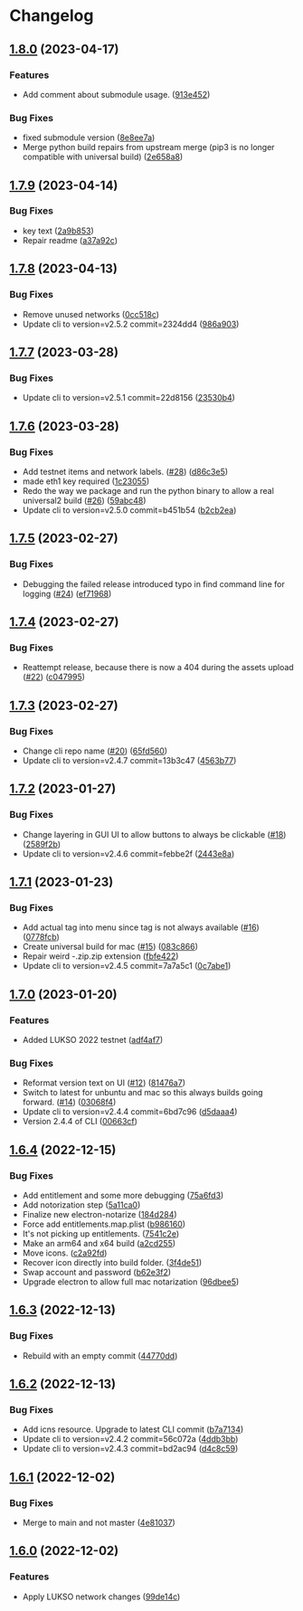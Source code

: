 # Changelog

## [1.8.0](https://github.com/lukso-network/tools-wagyu-key-gen/compare/v1.7.9...v1.8.0) (2023-04-17)


### Features

* Add comment about submodule usage. ([913e452](https://github.com/lukso-network/tools-wagyu-key-gen/commit/913e452eab69b5c909af8daa580348b1a99ae861))


### Bug Fixes

* fixed submodule version ([8e8ee7a](https://github.com/lukso-network/tools-wagyu-key-gen/commit/8e8ee7a95418dee41d95069dbdb9324b33b3098e))
* Merge python build repairs from upstream merge (pip3 is no longer compatible with universal build) ([2e658a8](https://github.com/lukso-network/tools-wagyu-key-gen/commit/2e658a8aa484280ed98bc92164644f43fbb3c71e))

## [1.7.9](https://github.com/lukso-network/tools-wagyu-key-gen/compare/v1.7.8...v1.7.9) (2023-04-14)


### Bug Fixes

* key text ([2a9b853](https://github.com/lukso-network/tools-wagyu-key-gen/commit/2a9b853e8c8e2caf43cd4c343087d5b4af4f1ad0))
* Repair readme ([a37a92c](https://github.com/lukso-network/tools-wagyu-key-gen/commit/a37a92c3640ea62ee2853d9c0dd6da7d1f6139ed))

## [1.7.8](https://github.com/lukso-network/tools-wagyu-key-gen/compare/v1.7.7...v1.7.8) (2023-04-13)


### Bug Fixes

* Remove unused networks ([0cc518c](https://github.com/lukso-network/tools-wagyu-key-gen/commit/0cc518c21605793d28d6c1f1a96509a40abbcbdc))
* Update cli to version=v2.5.2 commit=2324dd4 ([986a903](https://github.com/lukso-network/tools-wagyu-key-gen/commit/986a9038442fdf38fe70fba42c56d514535daf34))

## [1.7.7](https://github.com/lukso-network/tools-wagyu-key-gen/compare/v1.7.6...v1.7.7) (2023-03-28)


### Bug Fixes

* Update cli to version=v2.5.1 commit=22d8156 ([23530b4](https://github.com/lukso-network/tools-wagyu-key-gen/commit/23530b4b4d6cf4922326b26674f331f3e6487b41))

## [1.7.6](https://github.com/lukso-network/tools-wagyu-key-gen/compare/v1.7.5...v1.7.6) (2023-03-28)


### Bug Fixes

* Add testnet items and network labels. ([#28](https://github.com/lukso-network/tools-wagyu-key-gen/issues/28)) ([d86c3e5](https://github.com/lukso-network/tools-wagyu-key-gen/commit/d86c3e5c00dda3c135222fb952e3b2d3d9a7b190))
* made eth1 key required ([1c23055](https://github.com/lukso-network/tools-wagyu-key-gen/commit/1c23055e025699f8dcf146a3588daf307de114fb))
* Redo the way we package and run the python binary to allow a real universal2 build ([#26](https://github.com/lukso-network/tools-wagyu-key-gen/issues/26)) ([59abc48](https://github.com/lukso-network/tools-wagyu-key-gen/commit/59abc48e1b08b1e5a55c179c9448851f2bc08682))
* Update cli to version=v2.5.0 commit=b451b54 ([b2cb2ea](https://github.com/lukso-network/tools-wagyu-key-gen/commit/b2cb2ea19d374b1a57adfa9786dadaa63fa8232e))

## [1.7.5](https://github.com/lukso-network/tools-wagyu-key-gen/compare/v1.7.4...v1.7.5) (2023-02-27)


### Bug Fixes

* Debugging the failed release introduced typo in find command line for logging ([#24](https://github.com/lukso-network/tools-wagyu-key-gen/issues/24)) ([ef71968](https://github.com/lukso-network/tools-wagyu-key-gen/commit/ef71968fb3af26e9e1973d51d3a3f266903cf26d))

## [1.7.4](https://github.com/lukso-network/tools-wagyu-key-gen/compare/v1.7.3...v1.7.4) (2023-02-27)


### Bug Fixes

* Reattempt release, because there is now a 404 during the assets upload ([#22](https://github.com/lukso-network/tools-wagyu-key-gen/issues/22)) ([c047995](https://github.com/lukso-network/tools-wagyu-key-gen/commit/c047995e0091cea0158e667eb3b0794508015da8))

## [1.7.3](https://github.com/lukso-network/tools-wagyu-key-gen/compare/v1.7.2...v1.7.3) (2023-02-27)


### Bug Fixes

* Change cli repo name ([#20](https://github.com/lukso-network/tools-wagyu-key-gen/issues/20)) ([65fd560](https://github.com/lukso-network/tools-wagyu-key-gen/commit/65fd560f11606cb333fe3d2343ac932993ff9dae))
* Update cli to version=v2.4.7 commit=13b3c47 ([4563b77](https://github.com/lukso-network/tools-wagyu-key-gen/commit/4563b77cee86f1108ac16029f42869bf2ab7ed85))

## [1.7.2](https://github.com/lukso-network/tools-wagyu-key-gen/compare/v1.7.1...v1.7.2) (2023-01-27)


### Bug Fixes

* Change layering in GUI UI to allow buttons to always be clickable ([#18](https://github.com/lukso-network/tools-wagyu-key-gen/issues/18)) ([2589f2b](https://github.com/lukso-network/tools-wagyu-key-gen/commit/2589f2b54854310296eaead4c91a5737038f750b))
* Update cli to version=v2.4.6 commit=febbe2f ([2443e8a](https://github.com/lukso-network/tools-wagyu-key-gen/commit/2443e8a142583bcf441cc5aea483507ea428141a))

## [1.7.1](https://github.com/lukso-network/tools-wagyu-key-gen/compare/v1.7.0...v1.7.1) (2023-01-23)


### Bug Fixes

* Add actual tag into menu since tag is not always available ([#16](https://github.com/lukso-network/tools-wagyu-key-gen/issues/16)) ([0778fcb](https://github.com/lukso-network/tools-wagyu-key-gen/commit/0778fcb731c4fdadf784ca6e1c00447ef99bdec8))
* Create universal build for mac ([#15](https://github.com/lukso-network/tools-wagyu-key-gen/issues/15)) ([083c866](https://github.com/lukso-network/tools-wagyu-key-gen/commit/083c86666191b21a7561d3c4934923b86878a9e6))
* Repair weird -.zip.zip extension ([fbfe422](https://github.com/lukso-network/tools-wagyu-key-gen/commit/fbfe422816382ebc09505228912ed3f9a71fc2af))
* Update cli to version=v2.4.5 commit=7a7a5c1 ([0c7abe1](https://github.com/lukso-network/tools-wagyu-key-gen/commit/0c7abe17ad3343c6f5f028f4a028f512e9ccc5c4))

## [1.7.0](https://github.com/lukso-network/tools-wagyu-key-gen/compare/v1.6.4...v1.7.0) (2023-01-20)


### Features

* Added LUKSO 2022 testnet ([adf4af7](https://github.com/lukso-network/tools-wagyu-key-gen/commit/adf4af77c494cb6f585223ac76d0b52489c6c7e2))


### Bug Fixes

* Reformat version text on UI ([#12](https://github.com/lukso-network/tools-wagyu-key-gen/issues/12)) ([81476a7](https://github.com/lukso-network/tools-wagyu-key-gen/commit/81476a79485e4ab0ccb777977e5ee74b40083449))
* Switch to latest for unbuntu and mac so this always builds going forward. ([#14](https://github.com/lukso-network/tools-wagyu-key-gen/issues/14)) ([03068f4](https://github.com/lukso-network/tools-wagyu-key-gen/commit/03068f4dda3da2b22795a631985625a7ec583ecc))
* Update cli to version=v2.4.4 commit=6bd7c96 ([d5daaa4](https://github.com/lukso-network/tools-wagyu-key-gen/commit/d5daaa48264d5327e2c35f63664cc5e6bc10680f))
* Version 2.4.4 of CLI ([00663cf](https://github.com/lukso-network/tools-wagyu-key-gen/commit/00663cff6766b10373719e716570d775b472d326))

## [1.6.4](https://github.com/lukso-network/tools-wagyu-key-gen/compare/v1.6.3...v1.6.4) (2022-12-15)


### Bug Fixes

* Add entitlement and some more debugging ([75a6fd3](https://github.com/lukso-network/tools-wagyu-key-gen/commit/75a6fd32a590a64fc4d7177660d07346aed248f1))
* Add notorization step ([5a11ca0](https://github.com/lukso-network/tools-wagyu-key-gen/commit/5a11ca0d4433bdcde779b9fa42f64d9781f853f1))
* Finalize new electron-notarize ([184d284](https://github.com/lukso-network/tools-wagyu-key-gen/commit/184d284665360fb40f21c1a4353f214533d11016))
* Force add entitlements.map.plist ([b986160](https://github.com/lukso-network/tools-wagyu-key-gen/commit/b9861600246aa02360a114b1a13aa977c21afcca))
* It's not picking up entitlements. ([7541c2e](https://github.com/lukso-network/tools-wagyu-key-gen/commit/7541c2ec2806613fd9a5e287eee954a2623c55c7))
* Make an arm64 and x64 build ([a2cd255](https://github.com/lukso-network/tools-wagyu-key-gen/commit/a2cd25509d73e91a1d0ac853ad20fe886926c2e1))
* Move icons. ([c2a92fd](https://github.com/lukso-network/tools-wagyu-key-gen/commit/c2a92fdc7898ef14feda6590a61603467dfd1445))
* Recover icon directly into build folder. ([3f4de51](https://github.com/lukso-network/tools-wagyu-key-gen/commit/3f4de51f7de626781cf5bbf58aff887f05ff26fd))
* Swap account and password ([b62e3f2](https://github.com/lukso-network/tools-wagyu-key-gen/commit/b62e3f2a63cd73c66f739dcd564eb9a37bdd402c))
* Upgrade electron to allow full mac notarization ([96dbee5](https://github.com/lukso-network/tools-wagyu-key-gen/commit/96dbee5cd2eb6a9cc521a4ff54c4b99e80334368))

## [1.6.3](https://github.com/lukso-network/tools-wagyu-key-gen/compare/v1.6.2...v1.6.3) (2022-12-13)


### Bug Fixes

* Rebuild with an empty commit ([44770dd](https://github.com/lukso-network/tools-wagyu-key-gen/commit/44770dd1c8d577cedbe3118264f41e29fd138084))

## [1.6.2](https://github.com/lukso-network/tools-wagyu-key-gen/compare/v1.6.1...v1.6.2) (2022-12-13)


### Bug Fixes

* Add icns resource. Upgrade to latest CLI commit ([b7a7134](https://github.com/lukso-network/tools-wagyu-key-gen/commit/b7a713438e66f19a3668151fc6558d3eb05b3f08))
* Update cli to version=v2.4.2 commit=56c072a ([4ddb3bb](https://github.com/lukso-network/tools-wagyu-key-gen/commit/4ddb3bb2e97dc439182203fd7ee31df36e6ccca0))
* Update cli to version=v2.4.3 commit=bd2ac94 ([d4c8c59](https://github.com/lukso-network/tools-wagyu-key-gen/commit/d4c8c594e44f8aeb2bcf5964facc40b16e4a45a4))

## [1.6.1](https://github.com/lukso-network/tools-wagyu-key-gen/compare/v1.6.0...v1.6.1) (2022-12-02)


### Bug Fixes

* Merge to main and not master ([4e81037](https://github.com/lukso-network/tools-wagyu-key-gen/commit/4e810370921ef4dcf5e1c92a90d037a381964742))

## [1.6.0](https://github.com/lukso-network/tools-wagyu-key-gen/compare/v1.5.0...v1.6.0) (2022-12-02)


### Features

* Apply LUKSO network changes ([99de14c](https://github.com/lukso-network/tools-wagyu-key-gen/commit/99de14ca9e0552ded185f19c50356b382b8813bf))
